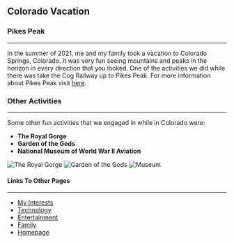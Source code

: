 ## Colorado Vacation

### Pikes Peak
---
In the summer of 2021, me and my family took a vacation to Colorado Springs, Colorado. It was very fun seeing mountains and peaks in the horizon in every direction that you looked. One of the activities we did while there was take the Cog Railway up to Pikes Peak. For more information about Pikes Peak visit [here](https://www.visitcos.com/things-to-do/places-to-go/pikes-peak/).

### Other Activities
---
Some other fun activities that we engaged in while in Colorado were:

* **The Royal Gorge**
* **Garden of the Gods**
* **National Museum of World War II Aviation**

![The Royal Gorge](https://upload.wikimedia.org/wikipedia/commons/thumb/e/ee/Royal_Gorge_Bridge_%28looking_west%29.jpg/1200px-Royal_Gorge_Bridge_%28looking_west%29.jpg)
![Garden of the Gods](https://gardenofgods.com/wp-content/uploads/garden-of-the-gods-valley-scaled-e1650039361571.webp)
![Museum](https://www.uncovercolorado.com/wp-content/uploads/2020/05/National-Museum-of-World-War-2-Aviation-CO-1516x758-1.jpg)

#### Links To Other Pages
---
* [My Interests](markdown_one.md)
* [Technology](markdown_three.md)
* [Entertainment](markdown_four.md)
* [Family](markdown_five.md)
* [Homepage](README.md)





